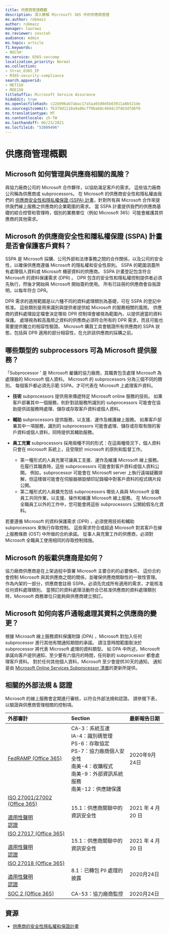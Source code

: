 ```yaml
---
title: 供應商管理概觀
description: 深入瞭解 Microsoft 365 中的供應商管理
ms.author: robmazz
author: robmazz
manager: laurawi
ms.reviewer: sosstah
audience: Admin
ms.topic: article
f1.keywords:
- NOCSH'
ms.service: O365-seccomp
localization_priority: Normal
ms.collection:
- Strat_O365_IP
- M365-security-compliance
search.appverid:
- MET150
- MOE150
titleSuffix: Microsoft Service Assurance
hideEdit: true
ms.openlocfilehash: c22b996ab7abac17a5aa93d0d5b03911a0b521de
ms.sourcegitcommit: fb379d1110a9a86c7f9bab8c484dc3f4b3dfd6f0
ms.translationtype: MT
ms.contentlocale: zh-TW
ms.lasthandoff: 06/23/2021
ms.locfileid: "53089496"
---
```

# <a name="supplier-management-overview"></a>供應商管理概觀

## <a name="how-does-microsoft-manage-risk-related-to-suppliers"></a>Microsoft 如何管理與供應商相關的風險？

與協力廠商公司的 Microsoft 合作夥伴，以協助滿足客戶的需求。 這些協力廠商公司稱為供應商或 subprocessors。 在 Microsoft 的供應商安全性和隱私權由我們的 [供應商安全性和隱私權保證 (SSPA) 計畫](https://www.microsoft.com/procurement/sspa?activetab=pivot1%3aprimaryr6)，針對所有與 Microsoft 合作來提供我們線上服務之供應商的企業範圍的需求。 當 SSPA 計畫提供我們的供應商基礎的綜合控管和管理時，個別的業務單位（例如 Microsoft 365）可能會維護其供應商的其他需求。

## <a name="how-does-microsofts-supplier-security-and-privacy-assurance-sspa-program-protect-customer-data"></a>Microsoft 的供應商安全性和隱私權保證 (SSPA) 計畫是否會保護客戶資料？

SSPA 是 Microsoft 採購、公司外部和法律事務之間的合作關係，以及公司的安全性，以確保供應商遵循 Microsoft 的隱私權和安全性原則。 SSPA 的範圍涵蓋所有處理個人資料或 Microsoft 機密資料的供應商。 SSPA 計畫登記包含符合 Microsoft 的資料保護需求 (DPR) 。 DPR 包含的安全性和隱私權控制提供者必須先執行，然後才開始與 Microsoft 開始簽約使用。 所有已註冊的供應商會自我證明，以每年符合 DPR。

DPR 需求的適用範圍是以六種不同的資料處理類別為基礎，可在 SSPA 的登記中核准。 這些類別是用來識別與提供者提供給 Microsoft 的服務相關的風險。 供應商的資料處理設定檔會決定哪些 DPR 控制項會被視為範圍內，以提供適當的資料保護。 處理視為較高風險之資料的供應商必須符合所有的 DPR 需求，而且可能也需要提供獨立的相容性驗證。 Microsoft 購買工具會驗證所有供應商的 SSPA 狀態，包括與 DPR 適用的部分相容性，在允許該供應商的採購之前。

## <a name="what-types-of-subprocessors-provide-services-for-microsoft"></a>哪些類型的 subprocessors 可為 Microsoft 提供服務？

「Subprocessor ' 是 Microsoft 雇傭的協力廠商，其職責包含處理 Microsoft 為處理器的 Microsoft 個人資料。 Microsoft 的 subprocessors 分為三個不同的類別。 每個客戶都必須先示範 SSPA，才可代表在 Microsoft 上處理客戶資料。

- **技術** subprocessors 提供用來傳遞特定 Microsoft online 服務的技術。 如果客戶部署其中一個服務，則針對該服務所識別的 subprocessors 可能會在協助提供該服務時處理、儲存或存取客戶資料或個人資料。
- **輔助** subprocessors 提供服務，以支援、運作及維護線上服務。 如果客戶部署其中一項服務，識別的 subprocessors 可能會處理、儲存或存取有限的客戶資料或個人資料，同時提供其輔助服務。
- **員工充實** subprocessors 採用兩種不同的形式：在這兩種情況下，個人資料只會在 microsoft 系統上，且受限於 microsoft 的原則和監督工作。

    - 第一種形式的人員充實可讓員工支援、運作及維護 Microsoft 線上服務。 在履行其職責時，這些 subprocessors 可能會對客戶資料或個人資料公開。 例如，subprocessor 可能會在 Microsoft server 上執行遠端疑難排解，但這樣做可能會在伺服器損毀傾印記錄檔中對客戶資料的程式碼片段公開。
    - 第二種形式的人員擴充包括 subprocessors 哪些人員與 Microsoft 全職員工共同作業，以支援、操作和維護 Microsoft 線上服務。 在 Microsoft 全職員工以外的工作中，您可能會將這些 subprocessors 公開給假名化資料。

若要遵循 Microsoft 的資料保護需求 (DPR) ，必須使用技術和輔助 subprocessors 來執行存取控制。 這些需求符合或超過 Microsoft 對其客戶在線上服務條款 (OST) 中所做的合約承諾。 從事人員充實工作的供應商，必須對 Microsoft 全職員工使用相同的存取控制措施。

## <a name="how-does-microsoft-onboard-suppliers"></a>Microsoft 的板載供應商是如何？

協力廠商供應商是在上架過程中簽署 Microsoft 主要合約的必要條件。 這份合約會控制 Microsoft 與其供應商之間的關係，並確保供應商關聯性的一致性管理。 作為內架的一部分，供應商會註冊 SSPA，必須先完成所有適用的需求，才能核准任何資料處理類別。 當預訂的資料處理活動符合已核准供應商的資料處理類別時，Microsoft 商務單位只能夠與供應商建立預訂。

## <a name="how-does-microsoft-notify-customers-of-changes-to-suppliers-who-process-their-data"></a>Microsoft 如何向客戶通報處理其資料之供應商的變更？

根據 Microsoft 線上服務資料保護附錄 (DPA) ，Microsoft 對加入任何 subprocessor 進行其他有關通知期間的承諾。 請注意時間範圍取決於 subprocessor 將代表 Microsoft 處理的資料類型。 如 DPA 中所述，Microsoft 承諾向客戶提供通知，至少要有六個月的時間，任何新的 subprocessor 都會處理客戶資料。 對於任何其他個人資料，Microsoft 至少會提供30天的通知。 通知是由 [Microsoft Online Services Subprocessor 清單](https://servicetrust.microsoft.com/ViewPage/TrustDocumentsV3?command=Download&downloadType=Document&downloadId=926b2cf5-6b6e-43ca-9bc3-f73e961aad5f&tab=7f51cb60-3d6c-11e9-b2af-7bb9f5d2d913&docTab=7f51cb60-3d6c-11e9-b2af-7bb9f5d2d913_Subprocessor_List)的更新所提供。

## <a name="related-external-regulations--certifications"></a>相關的外部法規 & 認證

Microsoft 的線上服務會定期進行審核，以符合外部法規和認證。 請參閱下表，以驗證與供應商管理相關的控制項。

| **外部審計** | **Section** | **最新報告日期** |
|:--------------------|:------------|:-----------------------|  
| [FedRAMP (Office 365) ](https://compliance.microsoft.com/compliancemanager) | CA-3：系統互連 <br> IA-4：識別碼管理 <br> PS-6：存取協定 <br> PS-7：協力廠商個人安全性 <br> 南美-4：收購程式 <br> 南美-9：外部資訊系統服務 <br> 南美-12：供應鏈保護 | 2020年9月24日 |
| [ISO 27001/27002 (Office 365) ](https://servicetrust.microsoft.com/ViewPage/MSComplianceGuideV3?command=Download&downloadType=Document&downloadId=8d625374-4f2d-49f8-9d37-a4281ba98222&tab=7027ead0-3d6b-11e9-b9e1-290b1eb4cdeb&docTab=7027ead0-3d6b-11e9-b9e1-290b1eb4cdeb_ISO_Reports) <br><br> [適用性聲明](https://servicetrust.microsoft.com/ViewPage/MSComplianceGuideV3?command=Download&downloadType=Document&downloadId=c0df4ce8-c77e-4183-84eb-c8688470d8b1&tab=7027ead0-3d6b-11e9-b9e1-290b1eb4cdeb&docTab=7027ead0-3d6b-11e9-b9e1-290b1eb4cdeb_ISO_Reports) <br> [認證](https://servicetrust.microsoft.com/ViewPage/MSComplianceGuideV3?command=Download&downloadType=Document&downloadId=1e84a14a-2468-45ac-9412-5e53250d57ec&tab=7027ead0-3d6b-11e9-b9e1-290b1eb4cdeb&docTab=7027ead0-3d6b-11e9-b9e1-290b1eb4cdeb_ISO_Reports) | 15.1：供應商關聯中的資訊安全性 | 2021 年 4 月 20 日 |
| [ISO 27017 (Office 365) ](https://servicetrust.microsoft.com/ViewPage/MSComplianceGuideV3?command=Download&downloadType=Document&downloadId=8d625374-4f2d-49f8-9d37-a4281ba98222&tab=7027ead0-3d6b-11e9-b9e1-290b1eb4cdeb&docTab=7027ead0-3d6b-11e9-b9e1-290b1eb4cdeb_ISO_Reports) <br><br> [適用性聲明](https://servicetrust.microsoft.com/ViewPage/MSComplianceGuideV3?command=Download&downloadType=Document&downloadId=c0df4ce8-c77e-4183-84eb-c8688470d8b1&tab=7027ead0-3d6b-11e9-b9e1-290b1eb4cdeb&docTab=7027ead0-3d6b-11e9-b9e1-290b1eb4cdeb_ISO_Reports) <br> [認證](https://servicetrust.microsoft.com/ViewPage/MSComplianceGuideV3?command=Download&downloadType=Document&downloadId=70de0999-5451-43a3-9ef4-761e8fbfb1a3&tab=7027ead0-3d6b-11e9-b9e1-290b1eb4cdeb&docTab=7027ead0-3d6b-11e9-b9e1-290b1eb4cdeb_ISO_Reports) | 15.1：供應商關聯中的資訊安全性 | 2021 年 4 月 20 日 |
| [ISO 27018 (Office 365) ](https://servicetrust.microsoft.com/ViewPage/MSComplianceGuideV3?command=Download&downloadType=Document&downloadId=8d625374-4f2d-49f8-9d37-a4281ba98222&tab=7027ead0-3d6b-11e9-b9e1-290b1eb4cdeb&docTab=7027ead0-3d6b-11e9-b9e1-290b1eb4cdeb_ISO_Reports) <br><br> [適用性聲明](https://servicetrust.microsoft.com/ViewPage/MSComplianceGuideV3?command=Download&downloadType=Document&downloadId=c0df4ce8-c77e-4183-84eb-c8688470d8b1&tab=7027ead0-3d6b-11e9-b9e1-290b1eb4cdeb&docTab=7027ead0-3d6b-11e9-b9e1-290b1eb4cdeb_ISO_Reports) <br> [認證](https://servicetrust.microsoft.com/ViewPage/MSComplianceGuideV3?command=Download&downloadType=Document&downloadId=43e89534-f48d-42ea-a7a7-3523ff516036&tab=7027ead0-3d6b-11e9-b9e1-290b1eb4cdeb&docTab=7027ead0-3d6b-11e9-b9e1-290b1eb4cdeb_ISO_Reports) |  8.1：已轉包 PII 處理的披露 | 2020月24日 |
| [SOC 2 (Office 365) ](https://servicetrust.microsoft.com/ViewPage/MSComplianceGuideV3?command=Download&downloadType=Document&downloadId=a73c1738-7892-42b7-acd3-87b6371c53f6&tab=7027ead0-3d6b-11e9-b9e1-290b1eb4cdeb&docTab=7027ead0-3d6b-11e9-b9e1-290b1eb4cdeb_SOC_%2F_SSAE_16_Reports) | CA-53：協力廠商監控 | 2020月24日 |

## <a name="resources"></a>資源

- [供應商的安全性隱私權和保證計畫](https://www.microsoft.com/procurement/sspa?activetab=pivot1%3aprimaryr6)
